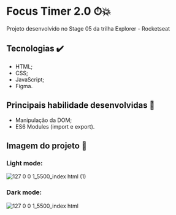 # Focus Timer 2.0 ⏱💥

Projeto desenvolvido no Stage 05 da trilha Explorer - Rocketseat

## Tecnologias ✔️

- HTML;
- CSS;
- JavaScript;
- Figma.



## Principais habilidade desenvolvidas 💪
 - Manipulação da DOM;
 - ES6 Modules (import e export).
 

 
## Imagem do projeto 📸

### Light mode:
![127 0 0 1_5500_index html (1)](https://user-images.githubusercontent.com/111624204/236879389-79256a2b-1c77-4140-8e36-35d91cbbcc69.png)



### Dark mode:
![127 0 0 1_5500_index html](https://user-images.githubusercontent.com/111624204/236879248-57715bf2-b94d-481e-b897-531ac9fca453.png)


